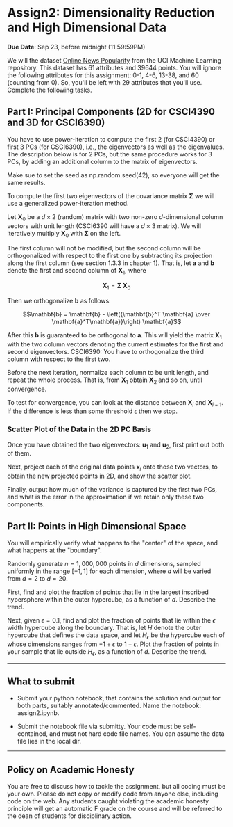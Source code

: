 <!--
.. title: CSCI4390-6390 Assign2
.. slug: dm_assign2
.. date: 2022-09-16 10:23:01 UTC-04:00
.. tags: 
.. category: 
.. link: 
.. description: 
.. has_math: True
.. type: text
-->

# Assign2: Dimensionality Reduction and High Dimensional Data

**Due Date**: Sep 23, before midnight (11:59:59PM)

We will the dataset [Online News Popularity](https://archive.ics.uci.edu/ml/datasets/online+news+popularity) from the UCI Machine Learning repository. This dataset has 61 attributes
and 39644 points. You will ignore the following attributes for this
assignment: 0-1, 4-6, 13-38, and 60 (counting from 0). So, you'll be left with 29 attributes that
you'll use. Complete the following tasks.

## Part I: Principal Components (2D for CSCI4390 and 3D for CSCI6390)

You have to use power-iteration to compute the first 2 (for CSCI4390) or
first 3 PCs (for CSCI6390), i.e., the eigenvectors as well as the
eigenvalues. The description below is for 2 PCs, but the same procedure
works for 3 PCs, by adding an additional column to the matrix of
eigenvectors.

Make sue to set the seed as np.random.seed(42), so everyone will get the
same results.

To compute the first two eigenvectors of the covariance matrix
$\mathbf{\Sigma}$ we will use a generalized power-iteration
method.

Let $\mathbf{X}_0$ be a $d \times 2$ (random) matrix with two
non-zero $d$-dimensional column vectors with unit length (CSCI6390 will have
a $d\times 3$ matrix).  We will
iteratively multiply $\mathbf{X}_0$ with $\mathbf{\Sigma}$ on the
left.

The first column will not be modified, but the second column will be
orthogonalized with respect to the first one by subtracting its
projection along the first column (see section 1.3.3 in chapter 1). That
is, let $\mathbf{a}$ and $\mathbf{b}$ denote the first and second
column of $\mathbf{X}_1$, where

$$\mathbf{X}_1 = \mathbf{\Sigma} \; \mathbf{X}_0$$

Then we orthogonalize $\mathbf{b}$ as follows:

$$\mathbf{b} = \mathbf{b} - \left({\mathbf{b}^T \mathbf{a} \over \mathbf{a}^T\mathbf{a}}\right) \mathbf{a}$$

After this $\mathbf{b}$
is guaranteed to be orthogonal to $\mathbf{a}$. This will yield the
matrix $\mathbf{X}_1$ with the two column vectors denoting the current
estimates for the first and second eigenvectors. CSCI6390: You have to
orthogonalize the third column with respect to the first two.

Before the next iteration, normalize each column to be unit length, and
repeat the whole process. That is, from $\mathbf{X}_1$ obtain
$\mathbf{X}_2$ and so on, until convergence.

To test for convergence, you can look at the distance between
$\mathbf{X}_{i}$ and $\mathbf{X}_{i-1}$. If the difference is less
than some threshold $\epsilon$ then we stop.

### Scatter Plot of the Data in the 2D PC Basis

Once you have obtained the two eigenvectors: $\mathbf{u}_1$ and
$\mathbf{u}_2$, first print out both of them.

Next, project each of the original data points
$\mathbf{x}_i$ onto those two vectors, to obtain the new projected
points in 2D, and show the scatter plot.

Finally, output how much of the variance is captured by the first two PCs, and
what is the error in the approximation if we retain only these two
components.



## Part II: Points in High Dimensional Space

You will empirically verify what happens to the "center" of the space, and
what happens at the "boundary".

Randomly generate
 $n=1,000,000$ points in $d$ dimensions, sampled uniformly in the range
 $[-1,1]$ for each dimension, where $d$ will be varied from $d=2$ to $d=20$.

First, find and plot the fraction of points that lie in the largest inscribed
hypersphere within the outer hypercube, as a function of $d$. Describe the
trend.

Next, given $\epsilon=0.1$, find and plot the fraction of points that lie
within the $\epsilon$ width hypercube along the boundary. That is, let $H$
denote the outer hypercube that defines the data space, and let $H_\epsilon$ be
the hypercube each of whose dimensions ranges from $-1+\epsilon$ to
$1-\epsilon$. Plot the fraction of points in your sample that lie outside
$H_\epsilon$, as a function of $d$. Describe the trend.


---

## What to submit

* Submit your python notebook, that contains the solution and output for
    both parts, suitably annotated/commented. Name the notebook: assign2.ipynb.


* Submit the notebook file via submitty. Your code must be self-contained,
    and must not hard code file names. You can assume the data file lies in
    the local dir.

---

## Policy on Academic Honesty

You are free to discuss how to tackle the assignment, but all coding
must be your own. Please do not copy or modify code from anyone else,
including code on the web. Any students caught violating the academic
honesty principle will get an automatic F grade on the course and will
be referred to the dean of students for disciplinary action.

